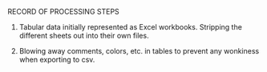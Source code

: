 


RECORD OF PROCESSING STEPS

1) Tabular data initially represented as Excel workbooks. Stripping the different sheets out into their own files.

2) Blowing away comments, colors, etc. in tables to prevent any wonkiness when exporting to csv.

